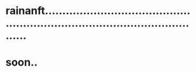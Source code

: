 # rainanft.....................................................................................................
# soon..
